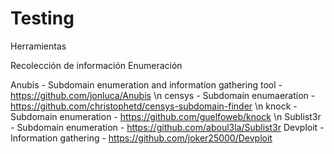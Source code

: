 # Testing
Herramientas 

Recolección de información
  Enumeración
  
Anubis - Subdomain enumeration and information gathering tool - https://github.com/jonluca/Anubis \n
censys - Subdomain enumaeration - https://github.com/christophetd/censys-subdomain-finder \n
knock - Subdomain enumeration - https://github.com/guelfoweb/knock \n
Sublist3r - Subdomain enumeration - https://github.com/aboul3la/Sublist3r
Devploit - Information gathering - https://github.com/joker25000/Devploit


